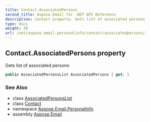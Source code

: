 ```yaml
---
title: Contact.AssociatedPersons
second_title: Aspose.Email for .NET API Reference
description: Contact property. Gets list of associated persons
type: docs
weight: 30
url: /net/aspose.email.personalinfo/contact/associatedpersons/
---
```

## Contact.AssociatedPersons property

Gets list of associated persons

```csharp
public AssociatedPersonsList AssociatedPersons { get; }
```

### See Also

* class [AssociatedPersonsList](../../associatedpersonslist/)
* class [Contact](../)
* namespace [Aspose.Email.PersonalInfo](../../contact/)
* assembly [Aspose.Email](../../../)


